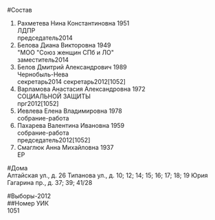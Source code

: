 #Состав  
1. Рахметева Нина Константиновна 1951  
    ЛДПР  
    председатель2014  
2. Белова Диана Викторовна 1949  
    "МОО "Союз женщин СПб и ЛО"  
    заместитель2014  
3. Белов Дмитрий Александрович 1989  
    Чернобыль-Нева  
    секретарь2014 секретарь2012[1052]    
4. Варламова Анастасия Александровна 1972  
    СОЦИАЛЬНОЙ ЗАЩИТЫ  
    прг2012[1052]  
5. Иевлева Елена Владимировна 1978  
    собрание-работа  
7. Пахарева Валентина Ивановна 1959  
    собрание-работа  
    председатель2012[1052]  
8. Смаглюк Анна Михайловна 1937  
    ЕР  

#Дома  
Алтайская ул., д. 26 Типанова ул., д. 10; 12; 14; 15; 16; 17; 18; 19 Юрия Гагарина пр., д. 37; 39; 41/28  
  
#Выборы-2012  
##Номер УИК  
1051  
